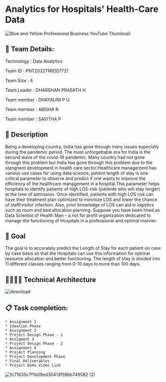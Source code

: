 # Analytics for Hospitals' Health-Care Data

![Blue and Yellow Professional Business YouTube Thumbnail](https://user-images.githubusercontent.com/58679563/193588436-ec912121-3b43-436e-917e-098230e351ee.jpg)
## 🏃 Team Details:
Technology : Data Analytics

Team ID : PNT2022TMID07721

Team Size : 4

Team Leader : DHARSHAN PRASATH H

Team member : DHAYALINI P U

Team member : ABISHA R

Team member : SAVITHA P


## :hospital: Description 
Being a developing country, India has gone through many issues especially during the pandemic period. The most unforgettable era for India is the second wave of the covid-19 pandemic. Many country had not gone through this problem but India has gone through this problem due to the stangnent development in health care sector.Healthcare management has various use cases for using data science, patient length of stay is one critical parameter to observe and predict if one wants to improve the efficiency of the healthcare management in a hospital.This parameter helps hospitals to identify patients of high LOS-risk (patients who will stay longer) at the time of admission. Once identified, patients with high LOS risk can have their treatment plan optimized to minimize LOS and lower the chance of staff/visitor infection. Also, prior knowledge of LOS can aid in logistics such as room and bed allocation planning. Suppose you have been hired as Data Scientist of Health Man – a not for profit organization dedicated to manage the functioning of Hospitals in a professional and optimal manner.


## :dizzy: Goal 
The goal is to accurately predict the Length of Stay for each patient on case by case basis so that the Hospitals can use this information for optimal resource allocation and better functioning. The length of stay is divided into 11 different classes ranging from 0-10 days to more than 100 days.

## 👨‍💻👩‍💻 Technical Architecture 
![download](https://user-images.githubusercontent.com/58679563/193767926-f439710b-8ffc-4722-9f7f-a3e53e8009bd.png)


## 📋 Task completion:
    * Assignment 1
    * Ideation Phase
    * Assignment 2
    * Project Design Phase - 1 
    * Assigment 3 
    * Project Design Phase - 2 
    * Assignment 4
    * Project Planning
    * Project Development Phase 
    * Final Deliverables
    * Project Demo Video Link 
![fc71635c7f1b09ed30413f59bb749582 (2)](https://user-images.githubusercontent.com/58679563/194770407-55e7457d-fdca-4acd-bd04-015e2a9bb267.gif)
